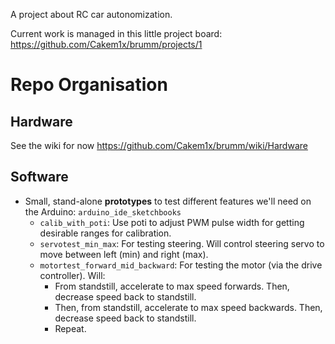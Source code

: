 A project about RC car autonomization.

Current work is managed in this little project board: https://github.com/Cakem1x/brumm/projects/1

# Repo Organisation
Hardware
----------
See the wiki for now https://github.com/Cakem1x/brumm/wiki/Hardware

Software
----------
* Small, stand-alone **prototypes** to test different features we'll need on the Arduino: `arduino_ide_sketchbooks` 
  * `calib_with_poti`: Use poti to adjust PWM pulse width for getting desirable ranges for calibration.
  * `servotest_min_max`: For testing steering. Will control steering servo to move between left (min) and right (max).
  * `motortest_forward_mid_backward`: For testing the motor (via the drive controller). Will:
    * From standstill, accelerate to max speed forwards. Then, decrease speed back to standstill.
    * Then, from standstill, accelerate to max speed backwards. Then, decrease speed back to standstill.
    * Repeat.
